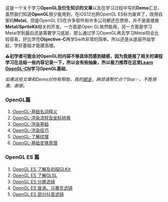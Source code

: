 这是一个关于学习**OpenGL及衍生知识的文章**以及在学习过程中写的**Demo**汇总，虽然我们知道**OpenGL**很少能用到，在iOS12也把OpenGL ES标为废弃了，改用自家的**Metal**。但是OpenGL ES在许多软件和许多公司都还在使用，并不是直接做**Metal/SpriteKit**相关的开发。一方面是Open GL依然能用，另一方面是学习Metal学到最后还是需要学习底层，那么通过学习OpenGL再去学习Metal将会比较容易，好比学完**Objective-C**再学Swift非常的简单。所以还是从底层开始学起，学好基础才能建高楼。

**⚠️初学者可能会对OpenGL的内容不够具体而感到疑惑，因为我是报了相关的课程学习在总结一些内容记录一下，所以会有些抽象，所以极力推荐在这里[Learn OpenGL-CN](https://learnopengl-cn.readthedocs.io/zh/latest/)学习OpenGL基础**。



*如果这些文章和Demo对你有帮助，我的[掘金](https://juejin.im/user/57caac44c4c97100542ede51/)，麻烦请帮忙点个Star✨，不胜感激、谢谢。*



### OpenGL篇
1. [OpenGL-基础名词释义](https://github.com/oymuzi/OpenGLDocs/blob/master/OpenGL-%E5%9F%BA%E7%A1%80%E5%90%8D%E8%AF%8D%E9%87%8A%E4%B9%89.md)
2. [OpenGL-渲染流程及坐标转换](https://github.com/oymuzi/OpenGLDocs/blob/master/OpenGL-%E6%B8%B2%E6%9F%93%E6%B5%81%E7%A8%8B%E5%8F%8A%E5%9D%90%E6%A0%87%E8%BD%AC%E6%8D%A2.md)
3. [OpenGL-渲染基础](https://github.com/oymuzi/OpenGLDocs/blob/master/OpenGL-%E6%B8%B2%E6%9F%93%E5%9F%BA%E7%A1%80.md)
4. [OpenGL-渲染技巧](https://github.com/oymuzi/OpenGLDocs/blob/master/OpenGL-渲染技巧.md)
5. [OpenGL-了解纹理](https://github.com/oymuzi/OpenGLDocs/blob/master/OpenGL-%E4%BA%86%E8%A7%A3%E7%BA%B9%E7%90%86.md)
6. [OpenGL-基础变换原理](https://github.com/oymuzi/OpenGLDocs/blob/master/OpenGL-%E5%9F%BA%E7%A1%80%E5%8F%98%E6%8D%A2%E5%8E%9F%E7%90%86.md)

### OpenGL ES 篇
1. [OpenGL ES 了解及初探GLKit](https://github.com/oymuzi/OpenGLDocs/blob/master/OpenGL%20ES%20-%20%E8%AE%A4%E8%AF%86%E5%8F%8A%E5%88%9D%E6%8E%A2GLKit.md)
2. [OpenGL ES 了解GLSL](https://github.com/oymuzi/OpenGLDocs/blob/master/OpenGL%20ES%20-%20%E4%BA%86%E8%A7%A3GLSL.md)
3. [OpenGL ES 分屏滤镜](https://github.com/oymuzi/OpenGLDocs/blob/master/Article/OpenGL%20ES%20-%20%E5%88%86%E5%B1%8F%E6%BB%A4%E9%95%9C.md)
4. [OpenGL ES 旋涡、马赛克滤镜](https://github.com/oymuzi/OpenGLDocs/blob/master/Article/OpenGL%20ES%20-%20%E6%97%8B%E6%B6%A1%E3%80%81%E9%A9%AC%E8%B5%9B%E5%85%8B%E6%BB%A4%E9%95%9C.md)
5. [OpenGL ES 部分抖音滤镜](https://github.com/oymuzi/OpenGLDocs/blob/master/Article/OpenGL%20ES%20-%20%E9%83%A8%E5%88%86%E6%8A%96%E9%9F%B3%E6%BB%A4%E9%95%9C.md)

